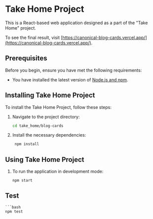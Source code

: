 # Take Home Project

This is a React-based web application designed as a part of the "Take Home" project.

To see the final result, visit [https://canonical-blog-cards.vercel.app/](https://canonical-blog-cards.vercel.app/).

## Prerequisites

Before you begin, ensure you have met the following requirements:
* You have installed the latest version of [Node.js and npm](https://nodejs.org/).

## Installing Take Home Project

To install the Take Home Project, follow these steps:

1.  Navigate to the project directory:
    ```bash
    cd take_home/blog-cards

2. Install the necessary dependencies:
     ```bash 
      npm install

## Using Take Home Project

1. To run the application in development mode:
    ```bash
    npm start

## Test 
    ```bash
    npm test